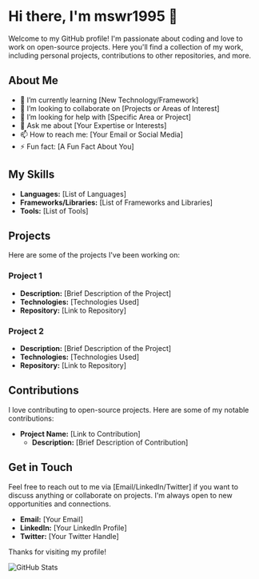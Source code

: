# Hi there, I'm mswr1995 👋

Welcome to my GitHub profile! I'm passionate about coding and love to work on open-source projects. Here you'll find a collection of my work, including personal projects, contributions to other repositories, and more.

## About Me

- 🌱 I’m currently learning [New Technology/Framework]
- 👯 I’m looking to collaborate on [Projects or Areas of Interest]
- 🤔 I’m looking for help with [Specific Area or Project]
- 💬 Ask me about [Your Expertise or Interests]
- 📫 How to reach me: [Your Email or Social Media]
- ⚡ Fun fact: [A Fun Fact About You]

## My Skills

- **Languages:** [List of Languages]
- **Frameworks/Libraries:** [List of Frameworks and Libraries]
- **Tools:** [List of Tools]

## Projects

Here are some of the projects I've been working on:

### Project 1
- **Description:** [Brief Description of the Project]
- **Technologies:** [Technologies Used]
- **Repository:** [Link to Repository]

### Project 2
- **Description:** [Brief Description of the Project]
- **Technologies:** [Technologies Used]
- **Repository:** [Link to Repository]

## Contributions

I love contributing to open-source projects. Here are some of my notable contributions:

- **Project Name:** [Link to Contribution]
  - **Description:** [Brief Description of Contribution]

## Get in Touch

Feel free to reach out to me via [Email/LinkedIn/Twitter] if you want to discuss anything or collaborate on projects. I'm always open to new opportunities and connections.

- **Email:** [Your Email]
- **LinkedIn:** [Your LinkedIn Profile]
- **Twitter:** [Your Twitter Handle]

Thanks for visiting my profile!

![GitHub Stats](https://github-readme-stats.vercel.app/api?username=mswr1995&show_icons=true&theme=radical)
